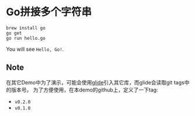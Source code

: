 Go拼接多个字符串
==========

```
brew install go
go get
go run hello.go
```

You will see `Hello, Go!`.

Note
----

在其它Demo中为了演示，可能会使用[glide](https://github.com/Masterminds/glide)引入其它库，而glide会读取git tags中的版本号。
为了方便使用，在本demo的github上，定义了一下tag:

- `v0.2.0`
- `v0.1.0`
